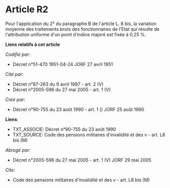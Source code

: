 # Article R2

Pour l'application du 2° du paragraphe B de l'article L. 8 bis, la variation moyenne des traitements bruts des fonctionnaires
de l'Etat qui résulte de l'attribution uniforme d'un point d'indice majoré est fixée à 0,25 %.

**Liens relatifs à cet article**

_Codifié par_:

  - Décret n°51-470 1951-04-24 JORF 27 avril 1951

_Cité par_:

  - Décret n°87-263 du 9 avril 1987 - art. 2 (V)
  - Décret n°2005-596 du 27 mai 2005 - art. 1 (V)

_Créé par_:

  - Décret n°90-755 du 23 août 1990 - art. 1 () JORF 25 août 1990

**Liens**:

  - TXT_ASSOCIE: Décret n°90-755 du 23 août 1990
  - TXT_SOURCE: Code des pensions militaires d'invalidité et des v - art. L8 bis (M)

_Abrogé par_:

  - Décret n°2005-596 du 27 mai 2005 - art. 1 (V) JORF 29 mai 2005

_Cite_:

  - Code des pensions militaires d'invalidité et des v - art. L8 bis (M)
